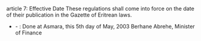 article 7: Effective Date 
These regulations shall come into force on the date of their publication in the Gazette of Eritrean laws. 
<ul>
			<li> - : Done at Asmara, this 5th day of May, 2003
Berhane Abrehe, Minister of Finance<ul>
			</ul></li></ul>